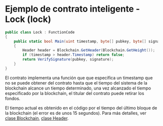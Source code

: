# Ejemplo de contrato inteligente - Lock (lock)

```c#
public class Lock : FunctionCode
{
    public static bool Main(uint timestamp, byte[] pubkey, byte[] signature)
    {
        Header header = Blockchain.GetHeader(Blockchain.GetHeight());
        if (timestamp > header.Timestamp) return false;
        return VerifySignature(pubkey, signature);
    }
}
```

El contrato implementa una función que que especifica un timestamp que no se puede obtener del contrato hasta que el tiempo del sistema de la blockchain alcance un tiempo determinado, una vez alcanzado el tiempo especificado por la blockchain, el titular del contrato puede retirar los fondos.

El tiempo actual es obtenido en el código por el tiempo del último bloque de la blockchain (el error es de unos 15 segundos). Para más detalles, ver [clase Blockchain](../fw/dotnet/AntShares/Blockchain.md), [clase Header](../fw/dotnet/AntShares/Header.md).

